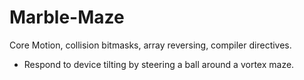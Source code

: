 # Marble-Maze
Core Motion, collision bitmasks, array reversing, compiler directives.
- Respond to device tilting by steering a ball around a vortex maze.
